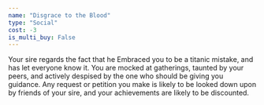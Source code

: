 ```yaml
---
name: "Disgrace to the Blood"
type: "Social"
cost: -3
is_multi_buy: False
---
```


Your sire regards the fact that he Embraced you to be a titanic mistake, and has let everyone know it. You are mocked at gatherings, taunted by your peers, and actively despised by the one who should be giving you guidance. Any request or petition you make is likely to be looked down upon by friends of your sire, and your achievements are likely to be discounted.